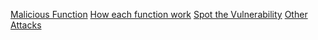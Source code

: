 [Malicious Function](maliciousfunc.md)
[How each function work]()
[Spot the Vulnerability]()
[Other Attacks]()
